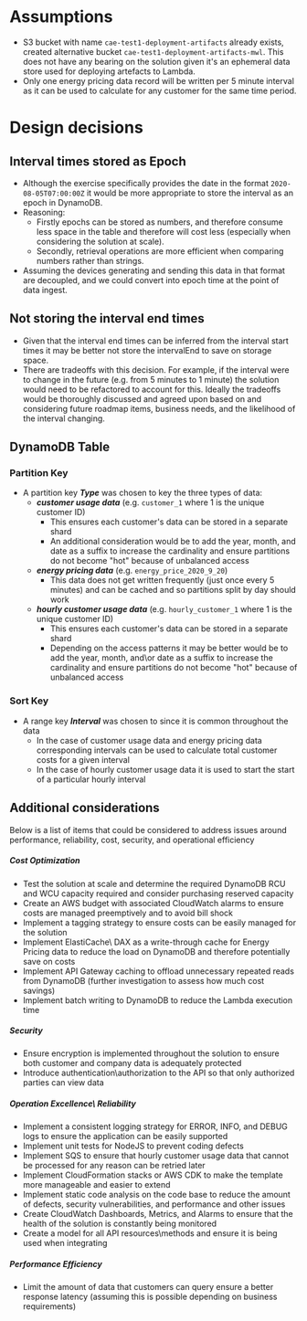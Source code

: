 # Assumptions
- S3 bucket with name ``cae-test1-deployment-artifacts`` already exists, created alternative bucket ``cae-test1-deployment-artifacts-mwl``. This does not have any bearing on the solution given it's an ephemeral data store used for deploying artefacts to Lambda.
- Only one energy pricing data record will be written per 5 minute interval as it can be used to calculate for any customer for the same time period. 

# Design decisions
## Interval times stored as Epoch
- Although the exercise specifically provides the date in the format ``2020-08-05T07:00:00Z`` it would be more appropriate to store the interval as an epoch in DynamoDB.
- Reasoning:
    - Firstly epochs can be stored as numbers, and therefore consume less space in the table and therefore will cost less (especially when considering the solution at scale).
    - Secondly, retrieval operations are more efficient when comparing numbers rather than strings.
- Assuming the devices generating and sending this data in that format are decoupled, and we could convert into epoch time at the point of data ingest.
## Not storing the interval end times
- Given that the interval end times can be inferred from the interval start times it may be better not store the intervalEnd to save on storage space.
- There are tradeoffs with this decision. For example, if the interval were to change in the future (e.g. from 5 minutes to 1 minute) the solution would need to be refactored to account for this. Ideally the tradeoffs would be thoroughly discussed and agreed upon based on and considering future roadmap items, business needs, and the likelihood of the interval changing.
## DynamoDB Table
### Partition Key
- A partition key ***Type*** was chosen to key the three types of data:
    - ***customer usage data*** (e.g. ``customer_1`` where 1 is the unique customer ID)
        - This ensures each customer's data can be stored in a separate shard
        - An additional consideration would be to add the year, month, and date as a suffix to increase the cardinality and ensure partitions do not become "hot" because of unbalanced access
    - ***energy pricing data*** (e.g. ``energy_price_2020_9_20``)
        - This data does not get written frequently (just once every 5 minutes) and can be cached and so partitions split by day should work
    - ***hourly customer usage data*** (e.g. ``hourly_customer_1`` where 1 is the unique customer ID)
        - This ensures each customer's data can be stored in a separate shard
        - Depending on the access patterns it may be better would be to add the year, month, and\or date as a suffix to increase the cardinality and ensure partitions do not become "hot" because of unbalanced access
### Sort Key
- A range key ***Interval*** was chosen to since it is common throughout the data
    - In the case of customer usage data and energy pricing data corresponding intervals can be used to calculate total customer costs for a given interval
    - In the case of hourly customer usage data it is used to start the start of a particular hourly interval
## Additional considerations
Below is a list of items that could be considered to address issues around performance, reliability, cost, security, and operational efficiency
##### Cost Optimization
- Test the solution at scale and determine the required DynamoDB RCU and WCU capacity required and consider purchasing reserved capacity
- Create an AWS budget with associated CloudWatch alarms to ensure costs are managed preemptively and to avoid bill shock
- Implement a tagging strategy to ensure costs can be easily managed for the solution
- Implement ElastiCache\ DAX as a write-through cache for Energy Pricing data to reduce the load on DynamoDB and therefore potentially save on costs
- Implement API Gateway caching to offload unnecessary repeated reads from DynamoDB (further investigation to assess how much cost savings)
- Implement batch writing to DynamoDB to reduce the Lambda execution time
##### Security
- Ensure encryption is implemented throughout the solution to ensure both customer and company data is adequately protected
- Introduce authentication\authorization to the API so that only authorized parties can view data
##### Operation Excellence\ Reliability
- Implement a consistent logging strategy for ERROR, INFO, and DEBUG logs to ensure the application can be easily supported
- Implement unit tests for NodeJS to prevent coding defects
- Implement SQS to ensure that hourly customer usage data that cannot be processed for any reason can be retried later
- Implement CloudFormation stacks or AWS CDK to make the template more manageable and easier to extend
- Implement static code analysis on the code base to reduce the amount of defects, security vulnerabilities, and performance and other issues
- Create CloudWatch Dashboards, Metrics, and Alarms to ensure that the health of the solution is constantly being monitored
- Create a model for all API resources\methods and ensure it is being used when integrating 
##### Performance Efficiency
- Limit the amount of data that customers can query ensure a better response latency (assuming this is possible depending on business requirements)

